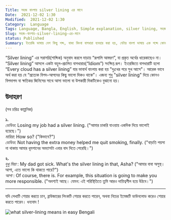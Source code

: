 ```yaml
---
Title: সহজ বাংলায় silver lining এর মানে
Date:  2021-12-02 1:30
Modified:  2021-12-02 1:30
Category:  Language
Tags: Language, Bangla, English, Simple explanation, silver lining, সহজ ভাষায়, ব্যখ্যা, sohoz-banglay
Slug: সহজ-বাংলায়-silver-lining-এর-মানে
status: Published
Summary: ইংরেজি ভাষায় বেশ কিছু শব্দ, বাক্য কিংবা বাগধারা ব্যবহার করা হয়, যেটার বাংলা ভাষায় এক শব্দে কোনও অনুবাদ নেই। বা থাকলেও সাধারণ মানুষের জন্য খুব খটমটে। এরকম একটি concept বা ধারণা হোল "silver lining"। ...
---
```


“Silver lining” এর সরাসরি(শাব্দিক) অনুবাদ করলে দাড়ায় “রূপালি আস্তরণ”, যা প্রকৃত অর্থের ধারেকাছেও না। 
“Silver lining” আসলে একটা বহুল-প্রচলিত বাগধারার(“Idiom”) সংক্ষিপ্ত রূপ। ইংরেজিতে বাগধারাটি হলো “Every cloud has a silver lining” যার ভাবার্থ বাংলায় করা হয় "দুঃখের পরে সুখ আসে"। আরেক ভাবে অর্থ করা হয় যে “প্রত্যেক বিপদ-আপদের কিছু ভালো দিকও থাকে”।
এজন্য শুধু "silver lining" দিয়ে কোনও বিপদাপদ বা ক্ষতিকর জিনিসের সাথে আসা ভালো বা উপকারী দিকটিকেও বুঝানো হয়।

উদাহরণ
------
(সব চরিত্র কাল্পনিক)


**১.**  
*ডেভিড*: Losing my job had a silver lining. ("আমার চাকরি যাওয়ায় একদিক দিয়ে ভালোই হয়েছে।")  
*মারিয়া*: How so? ("কিভাবে?")  
*ডেভিড*: Not having the extra money helped me quit smoking, finally. ("বাড়তি পয়সা না থাকায় আমার ধূমপানের অভ্যাসটা এবার বাদ দিতে পেরেছি।")  

**২.**  
*দুখু মিয়া* : My dad got sick. What's the silver lining in that, Asha? ("আমার বাবা অসুস্থ।  আশা, এতে ভালো কি থাকতে পারে?")  
*আশা* : Of course, there is. For example, this situation is going to make you more responsible. ("অবশ্যই আছে। যেমন: এই পরিস্থিতিতে তুমি আরও দায়িত্বশীল হয়ে উঠবে।")

---
যদি লেখাটি শেয়ার করতে চান, ব্রাউজারের লিংকটি শেয়ার করতে পারেন, অথবা নিচের ইমেজটি ডাউনলোড করেও শেয়ার করতে পারেন। ধন্যবাদ !

![what silver-lining means in easy Bengali](https://i.imgur.com/C86jng8h.png)
